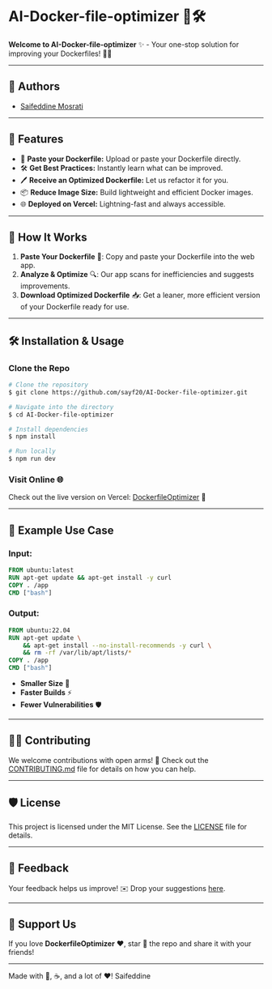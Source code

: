 # AI-Docker-file-optimizer 🚀🛠️

**Welcome to AI-Docker-file-optimizer** ✨ - Your one-stop solution for improving your Dockerfiles! 🐳💡

---

## 👥 Authors

- [Saifeddine Mosrati](https://github.com/sayf20)

---

## 🌟 Features

- 📄 **Paste your Dockerfile:** Upload or paste your Dockerfile directly.
- 🛠️ **Get Best Practices:** Instantly learn what can be improved.
- 🖊️ **Receive an Optimized Dockerfile:** Let us refactor it for you.
- 📦 **Reduce Image Size:** Build lightweight and efficient Docker images.
- 🌐 **Deployed on Vercel:** Lightning-fast and always accessible.

---

## 🚀 How It Works

1. **Paste Your Dockerfile** 📝: Copy and paste your Dockerfile into the web app.
2. **Analyze & Optimize** 🔍: Our app scans for inefficiencies and suggests improvements.
3. **Download Optimized Dockerfile** 📥: Get a leaner, more efficient version of your Dockerfile ready for use.

---

## 🛠️ Installation & Usage

### Clone the Repo
```bash
# Clone the repository
$ git clone https://github.com/sayf20/AI-Docker-file-optimizer.git

# Navigate into the directory
$ cd AI-Docker-file-optimizer

# Install dependencies
$ npm install

# Run locally
$ npm run dev
```

### Visit Online 🌐
Check out the live version on Vercel: [DockerfileOptimizer](https://ai-docker-file-optimizer-eight.vercel.app/) 🌟

---

## 📖 Example Use Case

### Input:
```dockerfile
FROM ubuntu:latest
RUN apt-get update && apt-get install -y curl
COPY . /app
CMD ["bash"]
```

### Output:
```dockerfile
FROM ubuntu:22.04
RUN apt-get update \
    && apt-get install --no-install-recommends -y curl \
    && rm -rf /var/lib/apt/lists/*
COPY . /app
CMD ["bash"]
```

- **Smaller Size** 🚀
- **Faster Builds** ⚡
- **Fewer Vulnerabilities** 🛡️

---

## 🧑‍💻 Contributing

We welcome contributions with open arms! 🤗 Check out the [CONTRIBUTING.md](CONTRIBUTING.md) file for details on how you can help.

---

## 🛡️ License

This project is licensed under the MIT License. See the [LICENSE](LICENSE) file for details.

---

## 💬 Feedback

Your feedback helps us improve! ✉️ Drop your suggestions [here](https://github.com/sayf20/AI-Docker-file-optimizer/issues).

---

## 📢 Support Us

If you love **DockerfileOptimizer** ❤️, star 🌟 the repo and share it with your friends!

---

Made with 🐳, ☕, and a lot of ❤️! Saifeddine 
